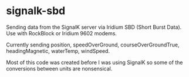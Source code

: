 # signalk-sbd

Sending data from the SignalK server via Iridium SBD (Short Burst Data). Use with RockBlock or Iridium 9602 modems.

Currently sending position, speedOverGround, courseOverGroundTrue, headingMagnetic, waterTemp, windSpeed.

Most of this code was created before I was using SignalK so some of the conversions between units are nonsensical.
